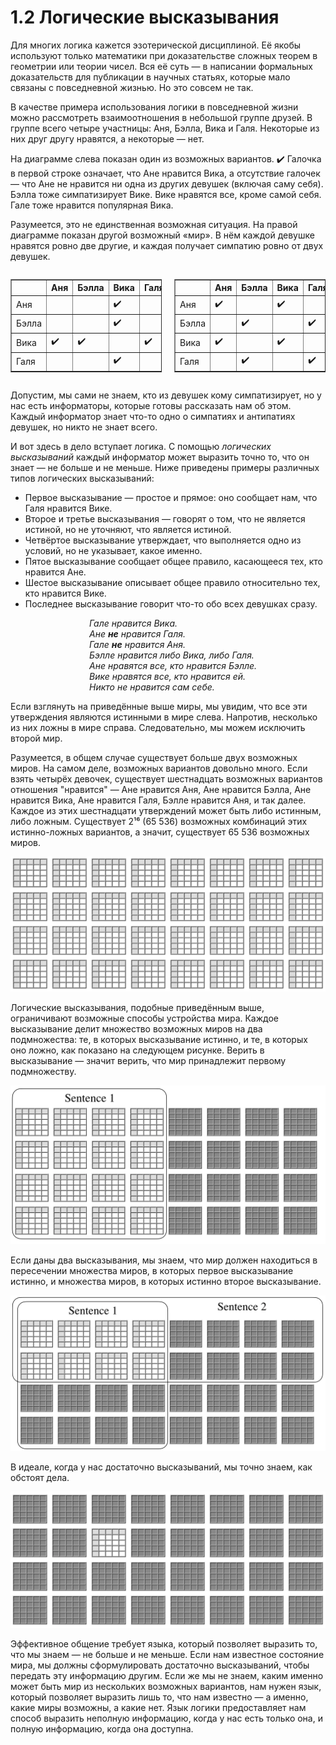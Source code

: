 # 1.2 Логические высказывания
Для многих логика кажется эзотерической дисциплиной. Её якобы используют только математики при доказательстве сложных теорем в геометрии или теории чисел. Вся её суть — в написании формальных доказательств для публикации в научных статьях, которые мало связаны с повседневной жизнью.
Но это совсем не так.

В качестве примера использования логики в повседневной жизни можно рассмотреть взаимоотношения в небольшой группе друзей.
В группе всего четыре участницы: Аня, Бэлла, Вика и Галя.
Некоторые из них друг другу нравятся, а некоторые — нет.

На диаграмме слева показан один из возможных вариантов.
✔️ Галочка в первой строке означает, что Ане нравится Вика,
а отсутствие галочек — что Ане не нравится ни одна из других девушек (включая саму себя).
Бэлла тоже симпатизирует Вике.
Вике нравятся все, кроме самой себя.
Гале тоже нравится популярная Вика.

Разумеется, это не единственная возможная ситуация.
На правой диаграмме показан другой возможный «мир».
В нём каждой девушке нравятся ровно две другие, и каждая получает симпатию ровно от двух девушек.

<div style="display: flex; justify-content: space-between; gap: 20px;">

<table border="1" cellpadding="5" cellspacing="0" style="border-collapse: collapse;">
  <thead>
    <tr>
      <th></th>
      <th>Аня</th>
      <th>Бэлла</th>
      <th>Вика</th>
      <th>Галя</th>
    </tr>
  </thead>
  <tbody>
    <tr>
      <td>Аня</td>
      <td></td>
      <td></td>
      <td>✔️</td>
      <td></td>
    </tr>
    <tr>
      <td>Бэлла</td>
      <td></td>
      <td></td>
      <td>✔️</td>
      <td></td>
    </tr>
    <tr>
      <td>Вика</td>
      <td>✔️</td>
      <td>✔️</td>
      <td></td>
      <td>✔️</td>
    </tr>
    <tr>
      <td>Галя</td>
      <td></td>
      <td></td>
      <td>✔️</td>
      <td></td>
  </tbody>
</table>

<table border="1" cellpadding="5" cellspacing="0" style="border-collapse: collapse;">
  <thead>
    <tr>
      <th></th>
      <th>Аня</th>
      <th>Бэлла</th>
      <th>Вика</th>
      <th>Галя</th>
    </tr>
  </thead>
  <tbody>
    <tr>
      <td>Аня</td>
      <td>✔️</td>
      <td></td>
      <td>✔️</td>
      <td></td>
    </tr>
    <tr>
      <td>Бэлла</td>
      <td></td>
      <td>✔️</td>
      <td></td>
      <td>✔️</td>
    </tr>
    <tr>
      <td>Вика</td>
      <td>✔️</td>
      <td></td>
      <td>✔️</td>
      <td>️</td>
    </tr>
    <tr>
      <td>Галя</td>
      <td></td>
      <td>✔️</td>
      <td></td>
      <td>✔️</td>
  </tbody>
</table>

</div>


Допустим, мы сами не знаем, кто из девушек кому симпатизирует, но у нас есть информаторы, которые готовы рассказать нам об этом.
Каждый информатор знает что-то одно о симпатиях и антипатиях девушек, но никто не знает всего.

И вот здесь в дело вступает логика. С помощью _логических высказываний_ каждый информатор может выразить точно то, что он знает — не больше и не меньше. Ниже приведены примеры различных типов логических высказываний:
- Первое высказывание — простое и прямое: оно сообщает нам, что Галя нравится Вике.
- Второе и третье высказывания — говорят о том, что не является истиной, но не уточняют, что является истиной.
- Четвёртое высказывание утверждает, что выполняется одно из условий, но не указывает, какое именно.
- Пятое высказывание сообщает общее правило, касающееся тех, кто нравится Ане.
- Шестое высказывание описывает общее правило относительно тех, кто нравится Вике.
- Последнее высказывание говорит что-то обо всех девушках сразу.

<p style="align: center; padding-left: 25%;">
<i>
Гале нравится Вика.<br>
Ане <b>не</b> нравится Галя.<br>
Гале <b>не</b> нравится Аня.<br>
Бэлле нравится либо Вика, либо Галя.<br>
Ане нравятся все, кто нравится Бэлле.<br>
Вике нравятся все, кто нравится ей.<br>
Никто не нравится сам себе.
</i>
</p>

Если взглянуть на приведённые выше миры, мы увидим, что все эти утверждения являются истинными в мире слева. Напротив, несколько из них ложны в мире справа. Следовательно, мы можем исключить второй мир.

Разумеется, в общем случае существует больше двух возможных миров. На самом деле, возможных вариантов довольно много. Если взять четырёх девочек, существует шестнадцать возможных вариантов отношения "нравится" — Ане нравится Аня, Ане нравится Бэлла, Ане нравится Вика, Ане нравится Галя, Бэлле нравится Аня, и так далее. Каждое из этих шестнадцати утверждений может быть либо истинным, либо ложным. Существует 2¹⁶ (65 536) возможных комбинаций этих истинно-ложных вариантов, а значит, существует 65 536 возможных миров.

![Множество миров](../assets/images/worldall.png)  

Логические высказывания, подобные приведённым выше, ограничивают возможные способы устройства мира. Каждое высказывание делит множество возможных миров на два подмножества: те, в которых высказывание истинно, и те, в которых оно ложно, как показано на следующем рисунке. Верить в высказывание — значит верить, что мир принадлежит первому подмножеству.

![Сокращаем количество миров](../assets/images/world1.png)

Если даны два высказывания, мы знаем, что мир должен находиться в пересечении множества миров, в которых первое высказывание истинно, и множества миров, в которых истинно второе высказывание.

![Делим миры еще раз](../assets/images/world2.png)

В идеале, когда у нас достаточно высказываний, мы точно знаем, как обстоят дела.

![Остался один мир](../assets/images/world.png)

Эффективное общение требует языка, который позволяет выразить то, что мы знаем — не больше и не меньше. Если нам известное состояние мира, мы должны сформулировать достаточно высказываний, чтобы передать эту информацию другим. Если же мы не знаем, каким именно может быть мир из нескольких возможных вариантов, нам нужен язык, который позволяет выразить лишь то, что нам известно — а именно, какие миры возможны, а какие нет. Язык логики предоставляет нам способ выразить неполную информацию, когда у нас есть только она, и полную информацию, когда она доступна.
